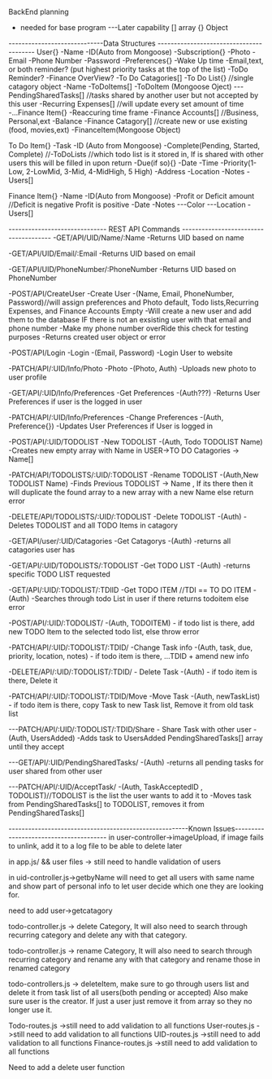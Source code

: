 BackEnd planning
- needed for base program
---Later capability
[] array
{} Object

-----------------------------Data Structures ----------------------------------------
User{}
    -Name
    -ID(Auto from Mongoose)
    -Subscription{}
    -Photo
    -Email
    -Phone Number
    -Password
    -Preferences{}
        -Wake Up time
        -Email,text, or both reminder? (put highest priority tasks at the top of the list)
        -ToDo Reminder?
        -Finance OverView?
    -To Do Catagories[]
        -To Do List{} //single catagory object
            -Name
            -ToDoItems[]
                -ToDoItem (Mongoose Oject)
    ---PendingSharedTasks[] //tasks shared by another user but not accepted by this user
    -Recurring Expenses[] //will update every set amount of time
        -...Finance Item{}
            -Reaccuring time frame
    -Finance Accounts[]  //Business, Personal,ext
        -Balance
        -Finance Catagory[] //create new or use existing (food, movies,ext)
            -FinanceItem(Mongoose Object)
            
To Do Item{}
    -Task
    -ID (Auto from Mongoose)
    -Complete(Pending, Started, Complete)
    //-ToDoLists //which todo list is it stored in, If is shared with other users this will be filled in upon return 
    -Due(if so){}
        -Date
        -Time
    -Priority(1-Low, 2-LowMid, 3-Mid, 4-MidHigh, 5 High)
    -Address
    -Location
    -Notes
    -Users[] 

Finance Item{}
    -Name
    -ID(Auto from Mongoose)
    -Profit or Deficit amount //Deficit is negative Profit is positive 
    -Date
    -Notes
    ---Color
    ---Location
    -Users[]

------------------------------ REST API Commands --------------------------------------
-GET/API/UID/Name/:Name
    -Returns UID based on name 

-GET/API/UID/Email/:Email
    -Returns UID based on email

-GET/API/UID/PhoneNumber/:PhoneNumber
    -Returns UID based on PhoneNumber

-POST/API/CreateUser -Create User
    -(Name, Email, PhoneNumber, Password)//will assign preferences and Photo default, Todo lists,Recurring Expenses, and Finance Accounts Empty
    -Will create a new user and add them to the database IF there is not an exsisting user with that email and phone number
    -Make my phone number overRide this check for testing purposes
    -Returns created user object or error

-POST/API/Login -Login
    -(Email, Password)
    -Login User to website

-PATCH/API/:UID/Info/Photo -Photo
    -(Photo, Auth)
    -Uploads new photo to user profile

-GET/API/:UID/Info/Preferences -Get Preferences
    -(Auth???) 
    -Returns User Preferences if user is the logged in user

-PATCH/API/:UID/Info/Preferences -Change Preferences 
    -(Auth, Preference{})
    -Updates User Preferences if User is logged in

-POST/API/:UID/TODOLIST -New TODOLIST 
    -(Auth, Todo TODOLIST Name)
    -Creates new empty array with Name in USER->TO DO Catagories -> Name[]

-PATCH/API/TODOLISTS/:UID/:TODOLIST -Rename TODOLIST
    -(Auth,New TODOLIST Name)
    -Finds Previous TODOLIST -> Name , If its there then it will duplicate the found array to a new array with a new Name else return error

-DELETE/API/TODOLISTS/:UID/:TODOLIST -Delete TODOLIST
    -(Auth)
    -Deletes TODOLIST and all TODO Items in catagory 

-GET/API/user/:UID/Catagories -Get Catagorys
    -(Auth)
    -returns all catagories user has

-GET/API/:UID/TODOLISTS/:TODOLIST -Get TODO LIST
    -(Auth)
    -returns specific TODO LIST requested

-GET/API/:UID/:TODOLIST/:TDIID -Get TODO ITEM //TDI == TO DO ITEM
    -(Auth)
    -Searches through todo List in user if there returns todoitem else error

-POST/API/:UID/:TODOLIST/
    -(Auth, TODOITEM)
    - if todo list is there, add new TODO Item to the selected todo list, else throw error

-PATCH/API/:UID/:TODOLIST/:TDID/ -Change Task info
    -(Auth, task, due, priority, location, notes)
    - if todo item is there, ...TDID +  amend new info
    
-DELETE/API/:UID/:TODOLIST/:TDID/ - Delete Task
    -(Auth)
    - if todo item is there, Delete it

-PATCH/API/:UID/:TODOLIST/:TDID/Move -Move Task
    -(Auth, newTaskList)
    - if todo item is there, copy Task to new Task list, Remove it from old task list

---PATCH/API/:UID/:TODOLIST/:TDID/Share - Share Task with other user
    -(Auth, UsersAdded)
    -Adds task to UsersAdded PendingSharedTasks[] array until they accept

---GET/API/:UID/PendingSharedTasks/
    -(Auth)
    -returns all pending tasks for user shared from other user

---PATCH/API/:UID/AcceptTask/
    -(Auth, TaskAcceptedID , TODOLIST)//TODOLIST is the list the user wants to add it to
    -Moves task from PendingSharedTasks[] to TODOLIST, removes it from PendingSharedTasks[]






-------------------------------------------------------Known Issues---------------------------------------
in user-controller->imageUpload, if image fails to unlink, add it to a log file to be able to delete later

in app.js/ && user files -> still need to handle validation of users

in uid-controller.js->getbyName will need to get all users with same name and show part of personal info to let user decide which one they are looking for.

need to add user->getcatagory

todo-controller.js -> delete Category, It will also need to search through recurring category and delete any with that category. 

todo-controller.js -> rename Category, It will also need to search through recurring category and rename any with that category and rename those in renamed category

todo-controllers.js -> deleteItem, make sure to go through users list and delete it from task list of all users(both pending or accepted) Also make sure user is the creator. If just a user just remove it from array so they no longer use it.

Todo-routes.js ->still need to add validation to all functions
User-routes.js ->still need to add validation to all functions
UID-routes.js ->still need to add validation to all functions
Finance-routes.js ->still need to add validation to all functions

Need to add a delete user function
